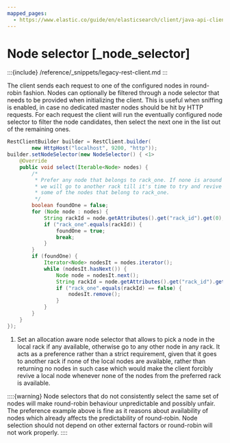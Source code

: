 ```yaml
---
mapped_pages:
  - https://www.elastic.co/guide/en/elasticsearch/client/java-api-client/current/_node_selector.html
---
```


# Node selector [_node_selector]

:::{include} /reference/_snippets/legacy-rest-client.md
:::

The client sends each request to one of the configured nodes in round-robin fashion. Nodes can optionally be filtered through a node selector that needs to be provided when initializing the client. This is useful when sniffing is enabled, in case no dedicated master nodes should be hit by HTTP requests. For each request the client will run the eventually configured node selector to filter the node candidates, then select the next one in the list out of the remaining ones.

```java
RestClientBuilder builder = RestClient.builder(
        new HttpHost("localhost", 9200, "http"));
builder.setNodeSelector(new NodeSelector() { <1>
    @Override
    public void select(Iterable<Node> nodes) {
        /*
         * Prefer any node that belongs to rack_one. If none is around
         * we will go to another rack till it's time to try and revive
         * some of the nodes that belong to rack_one.
         */
        boolean foundOne = false;
        for (Node node : nodes) {
            String rackId = node.getAttributes().get("rack_id").get(0);
            if ("rack_one".equals(rackId)) {
                foundOne = true;
                break;
            }
        }
        if (foundOne) {
            Iterator<Node> nodesIt = nodes.iterator();
            while (nodesIt.hasNext()) {
                Node node = nodesIt.next();
                String rackId = node.getAttributes().get("rack_id").get(0);
                if ("rack_one".equals(rackId) == false) {
                    nodesIt.remove();
                }
            }
        }
    }
});
```

1. Set an allocation aware node selector that allows to pick a node in the local rack if any available, otherwise go to any other node in any rack. It acts as a preference rather than a strict requirement, given that it goes to another rack if none of the local nodes are available, rather than returning no nodes in such case which would make the client forcibly revive a local node whenever none of the nodes from the preferred rack is available.


::::{warning}
Node selectors that do not consistently select the same set of nodes will make round-robin behaviour unpredictable and possibly unfair. The preference example above is fine as it reasons about availability of nodes which already affects the predictability of round-robin. Node selection should not depend on other external factors or round-robin will not work properly.
::::


